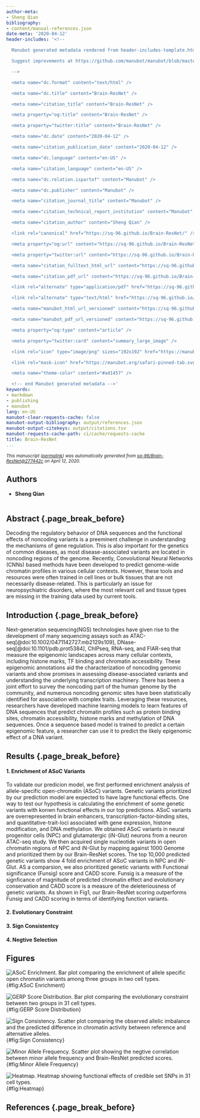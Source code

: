 ```yaml
---
author-meta:
- Sheng Qian
bibliography:
- content/manual-references.json
date-meta: '2020-04-12'
header-includes: '<!--

  Manubot generated metadata rendered from header-includes-template.html.

  Suggest improvements at https://github.com/manubot/manubot/blob/master/manubot/process/header-includes-template.html

  -->

  <meta name="dc.format" content="text/html" />

  <meta name="dc.title" content="Brain-ResNet" />

  <meta name="citation_title" content="Brain-ResNet" />

  <meta property="og:title" content="Brain-ResNet" />

  <meta property="twitter:title" content="Brain-ResNet" />

  <meta name="dc.date" content="2020-04-12" />

  <meta name="citation_publication_date" content="2020-04-12" />

  <meta name="dc.language" content="en-US" />

  <meta name="citation_language" content="en-US" />

  <meta name="dc.relation.ispartof" content="Manubot" />

  <meta name="dc.publisher" content="Manubot" />

  <meta name="citation_journal_title" content="Manubot" />

  <meta name="citation_technical_report_institution" content="Manubot" />

  <meta name="citation_author" content="Sheng Qian" />

  <link rel="canonical" href="https://sq-96.github.io/Brain-ResNet/" />

  <meta property="og:url" content="https://sq-96.github.io/Brain-ResNet/" />

  <meta property="twitter:url" content="https://sq-96.github.io/Brain-ResNet/" />

  <meta name="citation_fulltext_html_url" content="https://sq-96.github.io/Brain-ResNet/" />

  <meta name="citation_pdf_url" content="https://sq-96.github.io/Brain-ResNet/manuscript.pdf" />

  <link rel="alternate" type="application/pdf" href="https://sq-96.github.io/Brain-ResNet/manuscript.pdf" />

  <link rel="alternate" type="text/html" href="https://sq-96.github.io/Brain-ResNet/v/277442c2e48917884226a4c88f9a596496cf6e1b/" />

  <meta name="manubot_html_url_versioned" content="https://sq-96.github.io/Brain-ResNet/v/277442c2e48917884226a4c88f9a596496cf6e1b/" />

  <meta name="manubot_pdf_url_versioned" content="https://sq-96.github.io/Brain-ResNet/v/277442c2e48917884226a4c88f9a596496cf6e1b/manuscript.pdf" />

  <meta property="og:type" content="article" />

  <meta property="twitter:card" content="summary_large_image" />

  <link rel="icon" type="image/png" sizes="192x192" href="https://manubot.org/favicon-192x192.png" />

  <link rel="mask-icon" href="https://manubot.org/safari-pinned-tab.svg" color="#ad1457" />

  <meta name="theme-color" content="#ad1457" />

  <!-- end Manubot generated metadata -->'
keywords:
- markdown
- publishing
- manubot
lang: en-US
manubot-clear-requests-cache: false
manubot-output-bibliography: output/references.json
manubot-output-citekeys: output/citations.tsv
manubot-requests-cache-path: ci/cache/requests-cache
title: Brain-ResNet
...
```







<small><em>
This manuscript
([permalink](https://sq-96.github.io/Brain-ResNet/v/277442c2e48917884226a4c88f9a596496cf6e1b/))
was automatically generated
from [sq-96/Brain-ResNet@277442c](https://github.com/sq-96/Brain-ResNet/tree/277442c2e48917884226a4c88f9a596496cf6e1b)
on April 12, 2020.
</em></small>

## Authors



+ **Sheng Qian**<br><br>
  <small>
  </small>



## Abstract {.page_break_before}

Decoding the regulatory behavior of DNA sequences and the functional effects of noncoding variants is a preeminent challenge in understanding the mechanisms of gene regulation. This is also important for the genetics of common diseases, as most disease-associated variants are located in noncoding regions of the genome. Recently, Convolutional Neural Networks (CNNs) based methods have been developed to predict genome-wide chromatin profiles in various cellular contexts. However, these tools and resources were often trained in cell lines or bulk tissues that are not necessarily disease-related. This is particularly an issue for neuropsychiatric disorders, where the most relevant cell and tissue types are missing in the training data used by current tools.


## Introduction {.page_break_before}

Next-generation sequencing(NGS) technologies have given rise to the development of many sequencing assays such as ATAC-seq[@doi:10.1002/0471142727.mb2129s109], DNase-seq[@doi:10.1101/pdb.prot5384], ChIPseq, RNA-seq, and FIAR-seq that measure the epigenomic landscapes across many cellular contexts, including histone marks, TF binding and chromatin accessibility. These epigenomic annotations aid the characterization of noncoding genomic variants and show promises in assessing disease-associated variants and understanding the underlying transcription machinery. There has been a joint effort to survey the noncoding part of the human genome by the community, and numerous noncoding genomic sites have been statistically identified for association with complex traits. Leveraging these resources, researchers have developed machine learning models to learn features of DNA sequences that predict chromatin profiles such as protein binding sites, chromatin accessibility, histone marks and methylation of DNA sequences. Once a sequence based model is trained to predict a certain epigenomic feature, a researcher can use it to predict the likely epigenomic effect of a DNA variant. 


## Results {.page_break_before}

#### 1. Enrichment of ASoC Variants

To validate our predicion model, we first performed enrichment analysis of allele-specific open-chromatin (ASoC) variants. Genetic variants prioritized by our prediction model are expected to have lagre functional effects. One way to test our hypothesis is calculating the enrichment of some genetic variants with konwn functional effects in our top predictions. ASoC variants are overrepresented in brain enhancers, transcription-factor-binding sites, and quantitative-trait-loci associated with gene expression, histone modification, and DNA methylation. We obtained ASoC variants in neural progenitor cells (NPC) and glutamatergic (iN-Glut) neurons from a neuron ATAC-seq study. We then acquired single nucleotide variants in open chromatin regions of NPC and iN-Glut by mapping against 1000 Genome and prioritized them by our Brain-ResNet scores. The top 10,000 predicted genetic variants show 4 fold enrichment of ASoC variants in NPC and iN-Glut. AS a comparsion, we also prioritized genetic variants with Functional significance (Funsig) score and CADD score. Funsig is a measure of the signficance of magnitude of predicted chromatin effect and evolutionary conservation and CADD score is a measure of the deleteriousness of genetic variants. As shown in Fig1, our Brain-ResNet scoring outperforms Funsig and CADD scoring in terms of identifying function variants.

#### 2. Evolutionary Constraint

#### 3. Sign Consistentcy
 
#### 4. Negtive Selection

## Figures

![
**ASoC Enrichment.**
Bar plot comparing the enrichment of allele specific open chromatin variants among three groups in two cell types.
](https://github.com/sq-96/resources/raw/master/ASoC%20Enrichment.png "Square image"){#fig:ASoC Enrichment}

![
**GERP Score Distribution.**
Bar plot comparing the evolutionary constraint between two groups in 31 cell types.
](https://github.com/sq-96/resources/raw/master/GERP%20Score.png "Square image"){#fig:GERP Score Distribution}

![
**Sign Consistency.**
Scatter plot comparing the observed allelic imbalance and the predicted difference in chromatin activity between reference and alternative alleles.
](https://github.com/sq-96/resources/raw/master/sign%20consistency.png "Square image"){#fig:Sign Consistency}

![
**Minor Allele Frequency.**
Scatter plot showing the negtive correlation between minor allele frequency and Brain-ResNet predicted scores.
](https://github.com/sq-96/resources/raw/master/NSC_CN_GA_DN.png "Square image"){#fig:Minor Allele Frequency}

![
**Heatmap.**
Heatmap showing functional effects of credible set SNPs in 31 cell types.
](https://github.com/sq-96/resources/raw/master/heatmap.png "Square image"){#fig:Heatmap}



## References {.page_break_before}

<!-- Explicitly insert bibliography here -->
<div id="refs"></div>
